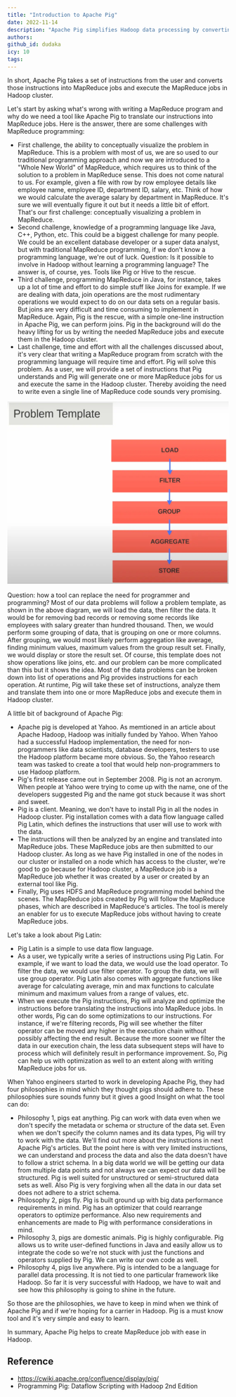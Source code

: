```yaml
---
title: "Introduction to Apache Pig"
date: 2022-11-14
description: "Apache Pig simplifies Hadoop data processing by converting easy-to-write Pig Latin scripts into MapReduce jobs, enabling non-programmers to handle big data without coding in Java or Python."
authors:
github_id: dudaka
icy: 10
tags:
---
```


In short, Apache Pig takes a set of instructions from the user and converts those instructions into MapReduce jobs and execute the MapReduce jobs in Hadoop cluster.

Let's start by asking what's wrong with writing a MapReduce program and why do we need a tool like Apache Pig to translate our instructions into MapReduce jobs.
Here is the answer, there are some challenges with MapReduce programming:

- First challenge, the ability to conceptually visualize the problem in MapReduce.
  This is a problem with most of us, we are so used to our traditional programming approach and now we are introduced to a "Whole New World" of MapReduce, which requires us to think of the solution to a problem in MapReduce sense.
  This does not come natural to us.
  For example, given a file with row by row employee details like employee name, employee ID, department ID, salary, etc.
  Think of how we would calculate the average salary by department in MapReduce.
  It's sure we will eventually figure it out but it needs a little bit of effort.
  That's our first challenge: conceptually visualizing a problem in MapReduce.
- Second challenge, knowledge of a programming language like Java, C++, Python, etc.
  This could be a biggest challenge for many people.
  We could be an excellent database developer or a super data analyst, but with traditional MapReduce programming, if we don't know a programming language, we're out of luck.
  Question: Is it possible to involve in Hadoop without learning a programming language?
  The answer is, of course, yes.
  Tools like Pig or Hive to the rescue.
- Third challenge, programming MapReduce in Java, for instance, takes up a lot of time and effort to do simple stuff like Joins for example.
  If we are dealing with data, join operations are the most rudimentary operations we would expect to do on our data sets on a regular basis.
  But joins are very difficult and time consuming to implement in MapReduce.
  Again, Pig is the rescue, with a simple one-line instruction in Apache Pig, we can perform joins.
  Pig in the background will do the heavy lifting for us by writing the needed MapReduce jobs and execute them in the Hadoop cluster.
- Last challenge, time and effort with all the challenges discussed about, it's very clear that writing a MapReduce program from scratch with the programming language will require time and effort.
  Pig will solve this problem.
  As a user, we will provide a set of instructions that Pig understands and Pig will generate one or more MapReduce jobs for us and execute the same in the Hadoop cluster.
  Thereby avoiding the need to write even a single line of MapReduce code sounds very promising.

![](assets/introduction-to-apache-pig_problem-template.webp)

Question: how a tool can replace the need for programmer and programming? Most of our data problems will follow a problem template, as shown in the above diagram, we will load the data, then filter the data.
It would be for removing bad records or removing some records like employees with salary greater than hundred thousand.
Then, we would perform some grouping of data, that is grouping on one or more columns.
After grouping, we would most likely perform aggregation like average, finding minimum values, maximum values from the group result set.
Finally, we would display or store the result set.
Of course, this template does not show operations like joins, etc. and our problem can be more complicated than this but it shows the idea.
Most of the data problems can be broken down into list of operations and Pig provides instructions for each operation.
At runtime, Pig will take these set of instructions, analyze them and translate them into one or more MapReduce jobs and execute them in Hadoop cluster.

A little bit of background of Apache Pig:

- Apache pig is developed at Yahoo. As memtioned in an article about Apache Hadoop, Hadoop was initially funded by Yahoo.
  When Yahoo had a successful Hadoop implementation, the need for non-programmers like data scientists, database developers, testers to use the Hadoop platform became more obvious.
  So, the Yahoo research team was tasked to create a tool that would help non-programmers to use Hadoop platform.
- Pig's first release came out in September 2008. Pig is not an acronym.
  When people at Yahoo were trying to come up with the name, one of the developers suggested Pig and the name got stuck because it was short and sweet.
- Pig is a client. Meaning, we don't have to install Pig in all the nodes in Hadoop cluster.
  Pig installation comes with a data flow language called Pig Latin, which defines the instructions that user will use to work with the data.
- The instructions will then be analyzed by an engine and translated into MapReduce jobs.
  These MapReduce jobs are then submitted to our Hadoop cluster.
  As long as we have Pig installed in one of the nodes in our cluster or installed on a node which has access to the cluster, we're good to go because for Hadoop cluster, a MapReduce job is a MapReduce job whether it was created by a user or created by an external tool like Pig.
- Finally, Pig uses HDFS and MapReduce programming model behind the scenes.
  The MapReduce jobs created by Pig will follow the MapReduce phases, which are described in MapReduce's articles.
  The tool is merely an enabler for us to execute MapReduce jobs without having to create MapReduce jobs.

Let's take a look about Pig Latin:

- Pig Latin is a simple to use data flow language.
- As a user, we typically write a series of instructions using Pig Latin.
  For example, if we want to load the data, we would use the load operator.
  To filter the data, we would use filter operator.
  To group the data, we will use group operator.
  Pig Latin also comes with aggregate functions like average for calculating average, min and max functions to calculate minimum and maximum values from a range of values, etc.
- When we execute the Pig instructions, Pig will analyze and optimize the instructions before translating the instructions into MapReduce jobs.
  In other words, Pig can do some optimizations to our instructions.
  For instance, if we're filtering records, Pig will see whether the filter operator can be moved any higher in the execution chain without possibly affecting the end result.
  Because the more sooner we filter the data in our execution chain, the less data subsequent steps will have to process which will definitely result in performance improvement.
  So, Pig can help us with optimization as well to an extent along with writing MapReduce jobs for us.

When Yahoo engineers started to work in developing Apache Pig, they had four philosophies in mind which they thought pigs should adhere to. These philosophies sure sounds funny but it gives a good Insight on what the tool can do:

- Philosophy 1, pigs eat anything.
  Pig can work with data even when we don't specify the metadata or schema or structure of the data set.
  Even when we don't specify the column names and its data types, Pig will try to work with the data. We'll find out more about the instructions in next Apache Pig's articles.
  But the point here is with very limited instructions, we can understand and process the data and also the data doesn't have to follow a strict schema.
  In a big data world we will be getting our data from multiple data points and not always we can expect our data will be structured.
  Pig is well suited for unstructured or semi-structured data sets as well.
  Also Pig is very forgiving when all the data in our data set does not adhere to a strict schema.
- Philosophy 2, pigs fly.
  Pig is built ground up with big data performance requirements in mind.
  Pig has an optimizer that could rearrange operators to optimize performance.
  Also new requirements and enhancements are made to Pig with performance considerations in mind.
- Philosophy 3, pigs are domestic animals.
  Pig is highly configurable.
  Pig allows us to write user-defined functions in Java and easily allow us to integrate the code so we're not stuck with just the functions and operators supplied by Pig.
  We can write our own code as well.
- Philosophy 4, pigs live anywhere.
  Pig is intended to be a language for parallel data processing.
  It is not tied to one particular framework like Hadoop.
  So far it is very successful with Hadoop, we have to wait and see how this philosophy is going to shine in the future.

So those are the philosophies, we have to keep in mind when we think of Apache Pig and if we're hoping for a carrier in Hadoop.
Pig is a must know tool and it's very simple and easy to learn.

In summary, Apache Pig helps to create MapReduce job with ease in Hadoop.

## Reference

- https://cwiki.apache.org/confluence/display/pig/
- Programming Pig: Dataflow Scripting with Hadoop 2nd Edition
